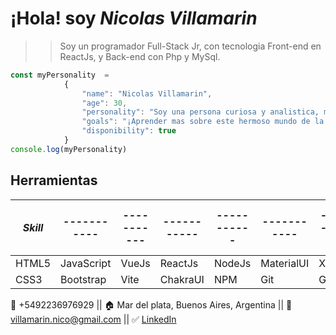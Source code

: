 # ¡Hola! soy ***Nicolas Villamarin***

> > Soy un programador Full-Stack Jr, con tecnologia Front-end en ReactJs, y Back-end con Php y MySql.

``` javascript
const myPersonality  =
            {
                "name": "Nicolas Villamarin",
                "age": 30,
                "personality": "Soy una persona curiosa y analistica, me considero extrovertido 🎊 e flexible a cambios que puedan ocurrir ",
                "goals": "¡Aprender mas sobre este hermoso mundo de la programacion y aplicar mis aprendizajes!. Tambien cumplir todos los desafios que se me presenten.🎯",
                "disponibility": true
            }
console.log(myPersonality)

```

## Herramientas 

| ***Skill*** | ----------- | ----------- | ----------- | ----------- | ----------- | ----------- | ----------- | ----------- |
| ----------- | ----------- | ----------- | ----------- | ----------- | ----------- | ----------- | -----------| ----------- |
| HTML5 | JavaScript | VueJs | ReactJs | NodeJs | MaterialUI | XAMPP | POO | Quasar |
| CSS3 | Bootstrap | Vite | ChakraUI | NPM | Git | GitHub | PhP | MySql | FireStore |



📱 +5492236976929 ||
🏠  Mar del plata, Buenos Aires, Argentina ||
📧 villamarin.nico@gmail.com ||
✅ [LinkedIn](https://linkedin.com/in/nico-villamarin)
